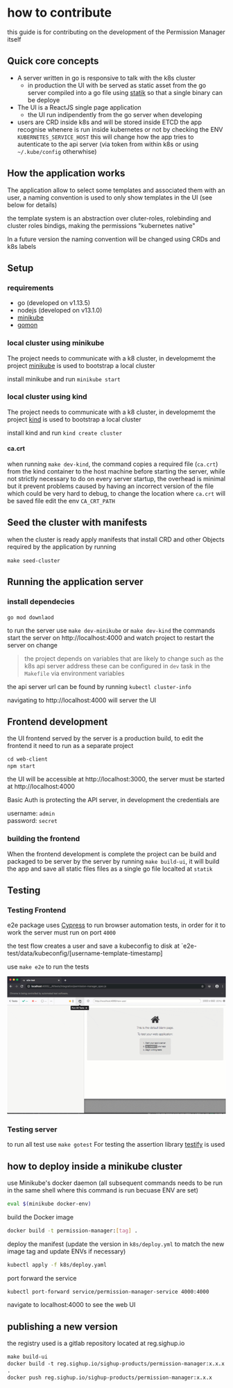 # how to contribute

this guide is for contributing on the development of the Permission Manager itself

## Quick core concepts

- A server written in go is responsive to talk with the k8s cluster
  - in production the UI with be served as static asset from the go server compiled into a go file using [statik](https://github.com/rakyll/statik) so that a single binary can be deploye
- The UI is a ReactJS single page application
  - the UI run indipendently from the go server when developing
- users are CRD inside k8s and will be stored inside ETCD
  the app recognise whenere is run inside kubernetes or not by checking the ENV `KUBERNETES_SERVICE_HOST` this will change how the app tries to autenticate to the api server (via token from within k8s or using `~/.kube/config` otherwhise)

## How the application works

The application allow to select some templates and associated them with an user, a naming convention is used to only show templates in the UI (see below for details)

the template system is an abstraction over cluter-roles, rolebinding and cluster roles bindigs, making the permissions "kubernetes native"

In a future version the naming convention will be changed using CRDs and k8s labels

## Setup

### requirements

- go (developed on v1.13.5)
- nodejs (developed on v13.1.0)
- [minikube](https://kubernetes.io/docs/tasks/tools/install-minikube/)
- [gomon](https://github.com/JulesGuesnon/Gomon)

### local cluster using minikube

The project needs to communicate with a k8 cluster, in developmemt the project [minikube](https://kubernetes.io/docs/tasks/tools/install-minikube/) is used to bootstrap a local cluster

install minikube and run `minikube start`

### local cluster using kind

The project needs to communicate with a k8 cluster, in developmemt the project [kind](https://github.com/kubernetes-sigs/kind) is used to bootstrap a local cluster

install kind and run `kind create cluster`

#### ca.crt

when running `make dev-kind`, the command copies a required file (`ca.crt`) from the kind container to the host machine before starting the server, while not strictly necessary to do on every server startup, the overhead is minimal but it prevent problems caused by having an incorrect version of the file which could be very hard to debug, to change the location where `ca.crt` will be saved file edit the env `CA_CRT_PATH`

## Seed the cluster with manifests

when the cluster is ready apply manifests that install CRD and other Objects required by the application by running

`make seed-cluster`

## Running the application server

### install dependecies

`go mod downlaod`

to run the server use `make dev-minikube` or `make dev-kind` the commands start the server on http://localhost:4000 and watch project to restart the server on change

> the project depends on variables that are likely to change such as the k8s api server address these can be configured in `dev` task in the `Makefile` via environment variables

the api server url can be found by running `kubectl cluster-info`

navigating to http://localhost:4000 will server the UI

## Frontend development

the UI frontend served by the server is a production build, to edit the frontend it need to run as a separate project

```
cd web-client
npm start
```

the UI will be accessible at http://localhost:3000, the server must be started at http://localhost:4000

Basic Auth is protecting the API server, in development the credentials are

username: `admin`  
password: `secret`

### building the frontend

When the frontend development is complete the project can be build and packaged to be server by the server by running `make build-ui`,
it will build the app and save all static files files as a single go file localted at `statik`

## Testing

### Testing Frontend

e2e package uses [Cypress](https://cypress.io) to run browser automation tests, in order for it to work the server must run on port `4000`

the test flow creates a user and save a kubeconfig to disk at `e2e-test/data/kubeconfig/[username-template-timestamp]

use `make e2e` to run the tests

![e2e](./assets/e2e.gif)

### Testing server

to run all test use `make gotest`
For testing the assertion library [testify](https://github.com/stretchr/testify) is used

## how to deploy inside a minikube cluster

use Minikube's docker daemon (all subsequent commands needs to be run in the same shell where this command is run becuase ENV are set)

```sh
eval $(minikube docker-env)
```

build the Docker image

```sh
docker build -t permission-manager:[tag] .
```

deploy the manifest (update the version in `k8s/deploy.yml` to match the new image tag and update ENVs if necessary)

```sh
kubectl apply -f k8s/deploy.yaml
```

port forward the service

```sh
kubectl port-forward service/permission-manager-service 4000:4000
```

navigate to localhost:4000 to see the web UI

## publishing a new version

the registry used is a gitlab repository located at reg.sighup.io

```
make build-ui
docker build -t reg.sighup.io/sighup-products/permission-manager:x.x.x .
docker push reg.sighup.io/sighup-products/permission-manager:x.x.x
```
